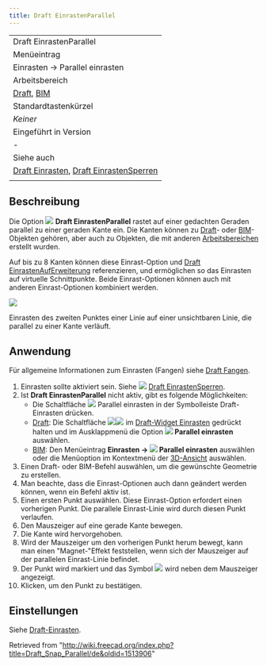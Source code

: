 ```yaml
---
title: Draft EinrastenParallel
---
```

|  |
| --- |
| Draft EinrastenParallel |
| Menüeintrag |
| Einrasten → Parallel einrasten |
| Arbeitsbereich |
| [Draft](/Draft_Workbench/de "Draft Workbench/de"), [BIM](/BIM_Workbench/de "BIM Workbench/de") |
| Standardtastenkürzel |
| *Keiner* |
| Eingeführt in Version |
| - |
| Siehe auch |
| [Draft Einrasten](/Draft_Snap/de "Draft Snap/de"), [Draft EinrastenSperren](/Draft_Snap_Lock/de "Draft Snap Lock/de") |
|  |

## Beschreibung

Die Option ![](/images/Draft_Snap_Parallel.svg) **Draft EinrastenParallel** rastet auf einer gedachten Geraden parallel zu einer geraden Kante ein. Die Kanten können zu [Draft](/Draft_Workbench/de "Draft Workbench/de")- oder [BIM](/BIM_Workbench/de "BIM Workbench/de")-Objekten gehören, aber auch zu Objekten, die mit anderen [Arbeitsbereichen](/Workbenches/de "Workbenches/de")  erstellt wurden.

Auf bis zu 8 Kanten können diese Einrast-Option und [Draft EinrastenAufErweiterung](/Draft_Snap_Extension/de "Draft Snap Extension/de") referenzieren, und ermöglichen so das Einrasten auf virtuelle Schnittpunkte. Beide Einrast-Optionen können auch mit anderen Einrast-Optionen kombiniert werden.

![](/images/Draft_Snap_Parallel_example.png)

Einrasten des zweiten Punktes einer Linie auf einer unsichtbaren Linie, die parallel zu einer Kante verläuft.

## Anwendung

Für allgemeine Informationen zum Einrasten (Fangen) siehe [Draft Fangen](/Draft_Snap/de "Draft Snap/de").

1. Einrasten sollte aktiviert sein. Siehe ![](/images/Draft_Snap_Lock.svg) [Draft EinrastenSperren](/Draft_Snap_Lock/de "Draft Snap Lock/de").
2. Ist **Draft EinrastenParallel** nicht aktiv, gibt es folgende Möglichkeiten:
   * Die Schaltfläche ![](/images/Draft_Snap_Parallel.svg) Parallel einrasten in der Symbolleiste Draft-Einrasten drücken.
   * [Draft](/Draft_Workbench/de "Draft Workbench/de"): Die Schaltfläche ![](/images/Draft_Snap_Lock.svg)![](/images/Toolbar_flyout_arrow.svg) im [Draft-Widget Einrasten](/Draft_snap_widget/de "Draft snap widget/de") gedrückt halten und im Ausklappmenü die Option **![](/images/Draft_Snap_Parallel.svg) Parallel einrasten** auswählen.
   * [BIM](/BIM_Workbench/de "BIM Workbench/de"): Den Menüeintrag **Einrasten → ![](/images/Draft_Snap_Parallel.svg) Parallel einrasten** auswählen oder die Menüoption im Kontextmenü der [3D-Ansicht](/3D_view/de "3D view/de") auswählen.
3. Einen Draft- oder BIM-Befehl auswählen, um die gewünschte Geometrie zu erstellen.
4. Man beachte, dass die Einrast-Optionen auch dann geändert werden können, wenn ein Befehl aktiv ist.
5. Einen ersten Punkt auswählen. Diese Einrast-Option erfordert einen vorherigen Punkt. Die parallele Einrast-Linie wird durch diesen Punkt verlaufen.
6. Den Mauszeiger auf eine gerade Kante bewegen.
7. Die Kante wird hervorgehoben.
8. Wird der Mauszeiger um den vorherigen Punkt herum bewegt, kann man einen "Magnet-"Effekt feststellen, wenn sich der Mauszeiger auf der parallelen Einrast-Linie befindet.
9. Der Punkt wird markiert und das Symbol ![](/images/Draft_Snap_Parallel.svg) wird neben dem Mauszeiger angezeigt.
10. Klicken, um den Punkt zu bestätigen.

## Einstellungen

Siehe [Draft-Einrasten](/Draft_Snap/de#Einstellungen "Draft Snap/de").

Retrieved from "<http://wiki.freecad.org/index.php?title=Draft_Snap_Parallel/de&oldid=1513906>"